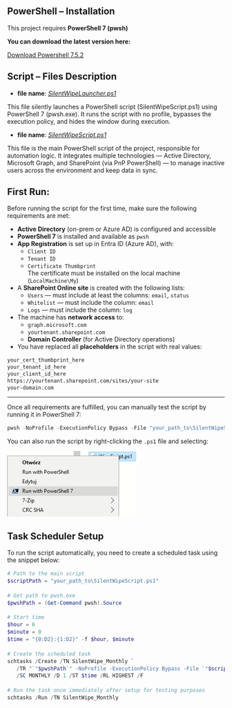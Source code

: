 ## PowerShell – Installation

This project requires **PowerShell 7 (pwsh)**

**You can download the latest version here:**

[Download Powershell 7.5.2](https://learn.microsoft.com/en-us/powershell/scripting/install/installing-powershell-on-windows?view=powershell-7.5#installing-the-msi-package)


## Script – Files Description
 - **file name**: [*SilentWipeLauncher.ps1*](SilentWipeLauncher.ps1)

This file silently launches a PowerShell script (SilentWipeScript.ps1) using PowerShell 7 (pwsh.exe). It runs the script with no profile, bypasses the execution policy, and hides the window during execution.


 - **file name**: [*SilentWipeScript.ps1*](SilentWipeScript.ps1)

 This file is the main PowerShell script of the project, responsible for automation logic. It integrates multiple technologies — Active Directory, Microsoft Graph, and SharePoint (via PnP PowerShell) — to manage inactive users across the environment and keep data in sync.

 ## First Run:


Before running the script for the first time, make sure the following requirements are met:

- **Active Directory** (on-prem or Azure AD) is configured and accessible  
- **PowerShell 7** is installed and available as `pwsh`
- **App Registration** is set up in Entra ID (Azure AD), with:
  - `Client ID`
  - `Tenant ID`
  - `Certificate Thumbprint`  
  The certificate must be installed on the local machine (`LocalMachine\My`)
- A **SharePoint Online site** is created with the following lists:
  - `Users` — must include at least the columns: `email`, `status`
  - `Whitelist` — must include the column: `email`
  - `Logs` — must include the column: `log`
- The machine has **network access** to:
  - `graph.microsoft.com`
  - `yourtenant.sharepoint.com`
  - **Domain Controller** (for Active Directory operations)
- You have replaced all **placeholders** in the script with real values:

```plaintext
your_cert_thumbprint_here
your_tenant_id_here
your_client_id_here
https://yourtenant.sharepoint.com/sites/your-site
your-domain.com
 ```

---
 Once all requirements are fulfilled, you can manually test the script by running it in PowerShell 7:

```powershell
pwsh -NoProfile -ExecutionPolicy Bypass -File "your_path_to\SilentWipeScript.ps1"
```

You can also run the script by right-clicking the `.ps1` file and selecting:

 ![Open script file with powershell 7](open_file_with_pwsh.png)


 ## Task Scheduler Setup

 To run the script automatically, you need to create a scheduled task using the snippet below:
 ```powershell
 # Path to the main script
$scriptPath = "your_path_to\SilentWipeScript.ps1"

# Get path to pwsh.exe
$pwshPath = (Get-Command pwsh).Source

# Start time 
$hour = 6
$minute = 0
$time = "{0:D2}:{1:D2}" -f $hour, $minute

# Create the scheduled task
schtasks /Create /TN SilentWipe_Monthly `
    /TR "`"$pwshPath`" -NoProfile -ExecutionPolicy Bypass -File `"$scriptPath`"" `
    /SC MONTHLY /D 1 /ST $time /RL HIGHEST /F

# Run the task once immediately after setup for testing purposes
schtasks /Run /TN SilentWipe_Monthly
```
